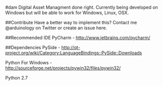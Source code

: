 #dam
Digital Asset Managment done right. Currently being developed on Windows but will be able to work for Windows, Linux, OSX.

##Contribute
Have a better way to implement this? Contact me @arduinology on Twitter or create an issue here.

##Recommended IDE
PyCharm - http://www.jetbrains.com/pycharm/

##Dependencies
PySide - http://qt-project.org/wiki/Category:LanguageBindings::PySide::Downloads

Python For Windows - http://sourceforge.net/projects/pywin32/files/pywin32/

Python 2.7
